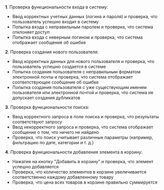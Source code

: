 **1**. Проверка функциональности входа в систему:  
- Ввод корректных учетных данных (логина и пароля) и проверка, что пользователь успешно входит в систему  
- Попытка входа с неправильным паролем и проверка, что система отклоняет доступ  
- Попытка входа с неверным логином и проверка, что система отображает сообщение об ошибке  

**2**. Проверка создания нового пользователя:  
- Ввод корректных данных для нового пользователя и проверка, что пользователь успешно создается в системе  
- Попытка создания пользователя с неправильным форматом электронной почты и проверка, что система отображает соответствующее сообщение об ошибке  
- Попытка создания пользователя с уже существующим именем пользователя или электронной почтой и проверка, что система не допускает создания дубликатов  

**3**. Проверка функциональности поиска:  
- Ввод корректного запроса в поле поиска и проверка, что результаты соответствуют запросу  
- Ввод некорректного запроса и проверка, что система отображает сообщение о том, что ничего не найдено  
- Проверка, что поиск учитывает различные параметры (например, фильтрацию по дате, категории и т. д.)   

**4**. Проверка функциональности добавления элемента в корзину:  
- Нажатие на кнопку "Добавить в корзину" и проверка, что элемент успешно добавляется  
- Проверка, что количество элементов в корзине увеличивается соответственно каждому добавленному товару  
- Проверка, что цена всех товаров в корзине правильно суммируется   
